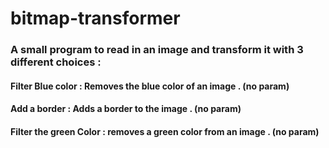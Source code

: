# bitmap-transformer

### A small program to read in an image and transform it with 3 different choices :

#### Filter Blue color : Removes the blue color of an image . (no param)

#### Add a border : Adds a border to the image . (no param)

#### Filter the green Color : removes a green color from an image .  (no param)